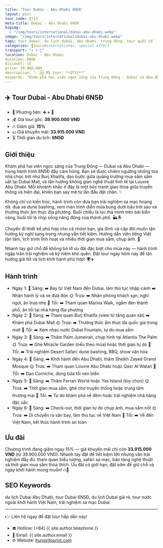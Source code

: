 ```yaml
---
title: 'Tour Dubai - Abu Dhabi 6N5Đ'
layout: post
tour_code: QT13
meta-title: Dubai - Abu Dhabi 6N5Đ
bigimg:
  - "/img/tours/international/dubai-abu-dhabi.webp"
image: "/img/tours/international/dubai-abu-dhabi.webp"
tags: tour dubai, du lịch dubai, abu dhabi, trung đông, tour quốc tế
categories: [tours#international, special-offer]
transport: "✈️ + 🚌"
location: Dubai - Abu Dhabi
duration: 6N5Đ
discount: 15
price: 39.900.000
description: "- 🆔 Mã tour: **QT13**"
keywords: "Khám phá hai viên ngọc sáng của Trung Đông — Dubai và Abu Dhabi — trong hành trình 6N5Đ đầy cảm hứng. Bạn sẽ được chiêm ngưỡng những tòa nhà chọc trời như Burj Khalifa, dạo bước giữa quảng trường mua sắm sầm uất tại Dubai Mall, và tận hưởng không gian nghệ thuật tinh tế tại Louvre Abu Dhabi. Mỗi khoảnh khắc ở đây là một bức tranh giao thoa giữa truyền thống và hiện đại, khiến bạn say mê từ lần đầu đặt chân. ✨"
---
```


## ✈️ Tour Dubai - Abu Dhabi 6N5Đ

- 🚗 Phương tiện: **✈️ + 🚌**
- 💰 Giá tour gốc: **39.900.000 VND**
- 🔥 Giảm giá: **15%**
- 💵 Giá khuyến mãi: **33.915.000 VND**
- ⏳ Thời gian du lịch: **6N5Đ**

## Giới thiệu
Khám phá hai viên ngọc sáng của Trung Đông — Dubai và Abu Dhabi — trong hành trình 6N5Đ đầy cảm hứng. Bạn sẽ được chiêm ngưỡng những tòa nhà chọc trời như Burj Khalifa, dạo bước giữa quảng trường mua sắm sầm uất tại Dubai Mall, và tận hưởng không gian nghệ thuật tinh tế tại Louvre Abu Dhabi. Mỗi khoảnh khắc ở đây là một bức tranh giao thoa giữa truyền thống và hiện đại, khiến bạn say mê từ lần đầu đặt chân. ✨

Không chỉ có kiến trúc, hành trình còn đưa bạn trải nghiệm sa mạc hoang dã: đua xe dune bashing, xem màn trình diễn múa bụng dưới bầu trời sao và thưởng thức ẩm thực địa phương. Buổi chiều là lúc thả mình trên bãi biển vàng, buổi tối là nhịp sống năng động của thành phố. 🏜️🏝️

Chuyến đi thiết kế phù hợp cho cả nhóm bạn, gia đình và cặp đôi muốn tận hưởng kỳ nghỉ sang trọng nhưng vẫn tiết kiệm. Hướng dẫn viên tiếng Việt tận tâm, lịch trình linh hoạt và nhiều thời gian mua sắm, chụp ảnh. 📸

Nhanh tay giữ chỗ để không bỏ lỡ ưu đãi đặc biệt cho mùa này — hành trình ngập tràn trải nghiệm và kỷ niệm khó quên. Đặt tour ngay hôm nay để tận hưởng giá tốt và lịch khởi hành phù hợp! 🌍✈️

## Hành trình
- Ngày 1:
  🌅 Sáng: ➡️ Bay từ Việt Nam đến Dubai, làm thủ tục nhập cảnh ➡️ Nhận hành lý và xe đưa đón
  🌞 Trưa: ➡️ Nhận phòng khách sạn, nghỉ ngơi, ăn trưa nhẹ
  🌙 Tối: ➡️ Tham quan Marina Walk, ngắm đèn thành phố, ăn tối tại nhà hàng địa phương
- Ngày 2:
  🌅 Sáng: ➡️ Tham quan Burj Khalifa (view từ tầng quan sát) ➡️ Khám phá Dubai Mall
  🌞 Trưa: ➡️ Thưởng thức ẩm thực đa quốc gia trong mall
  🌙 Tối: ➡️ Xem nhạc nước Dubai Fountain, tự do mua sắm
- Ngày 3:
  🌅 Sáng: ➡️ Thăm Palm Jumeirah, chụp hình tại Atlantis The Palm
  🌞 Trưa: ➡️ Ghé Miracle Garden (nếu theo mùa) hoặc thời gian tự do
  🌙 Tối: ➡️ Trải nghiệm Desert Safari: dune bashing, BBQ, show văn hóa
- Ngày 4:
  🌅 Sáng: ➡️ Khởi hành đến Abu Dhabi, thăm Sheikh Zayed Grand Mosque
  🌞 Trưa: ➡️ Tham quan Louvre Abu Dhabi hoặc Qasr Al Watan
  🌙 Tối: ➡️ Dạo Corniche, dùng bữa tối ven biển
- Ngày 5:
  🌅 Sáng: ➡️ Thăm Ferrari World hoặc Yas Island (tùy chọn)
  🌞 Trưa: ➡️ Thời gian mua sắm, ghé chợ truyền thống hoặc trung tâm thương mại
  🌙 Tối: ➡️ Tự do khám phá về đêm hoặc trải nghiệm nhà hàng đặc sắc
- Ngày 6:
  🌅 Sáng: ➡️ Check-out, thời gian tự do chụp ảnh, mua sắm nốt
  🌞 Trưa: ➡️ Di chuyển ra sân bay, làm thủ tục về Việt Nam
  🌙 Tối: ➡️ Về đến Việt Nam, kết thúc hành trình an toàn

## Ưu đãi
Chương trình đang giảm ngay 15% — giá khuyến mãi chỉ còn **33.915.000 VND** (từ 39.900.000 VND). Nhanh tay đặt để tiết kiệm lớn nhưng vẫn trải nghiệm đầy đủ: tham quan biểu tượng, safari sa mạc, bảo tàng nghệ thuật và thời gian mua sắm thỏa thích. Ưu đãi có giới hạn, đặt sớm để giữ chỗ và ngày khởi hành mong muốn! 🔥🎫

## SEO Keywords
du lịch Dubai Abu Dhabi, tour Dubai 6N5Đ, du lịch Dubai giá rẻ, tour nước ngoài khởi hành Việt Nam, trải nghiệm sa mạc Dubai

---

👉 Liên hệ ngay để đặt tour hấp dẫn này!

- ☎️ Hotline: (+84) {{ site.author.telephone }}
- 📧 Email: {{ site.author.email }}
- 🌐 Website: [hungvitourist.com](https://hungvitourist.com)

